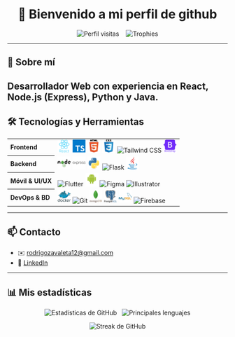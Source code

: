 <h1 align="center">👋 Bienvenido a mi perfil de github</h1>

<p align="center">
  <img src="https://komarev.com/ghpvc/?username=oliverio12&label=Visitas%20al%20perfil&color=0e75b6&style=flat" alt="Perfil visitas" />
  &nbsp;&nbsp;
  <img src="https://github-profile-trophy.vercel.app/?username=oliverio12&theme=gruvbox&no-frame=true&margin-w=15&margin-h=15" alt="Trophies" />
</p>

---

## 🚀 Sobre mí
Desarrollador Web con experiencia en **React**, **Node.js (Express)**, **Python** y **Java**. 
---

## 🛠️ Tecnologías y Herramientas

<table>
  <tr>
    <th align="left">Frontend</th>
    <td>
      <img src="https://raw.githubusercontent.com/devicons/devicon/master/icons/react/react-original-wordmark.svg" alt="React" width="30" height="30"/> 
      <img src="https://raw.githubusercontent.com/devicons/devicon/master/icons/typescript/typescript-original.svg" alt="TypeScript" width="30" height="30"/>
      <img src="https://raw.githubusercontent.com/devicons/devicon/master/icons/html5/html5-original-wordmark.svg" alt="HTML5" width="30" height="30"/>
      <img src="https://raw.githubusercontent.com/devicons/devicon/master/icons/css3/css3-original-wordmark.svg" alt="CSS3" width="30" height="30"/>
      <img src="https://www.vectorlogo.zone/logos/tailwindcss/tailwindcss-icon.svg" alt="Tailwind CSS" width="30" height="30"/>
      <img src="https://raw.githubusercontent.com/devicons/devicon/master/icons/bootstrap/bootstrap-plain-wordmark.svg" alt="Bootstrap" width="30" height="30"/>
    </td>
  </tr>
  <tr>
    <th align="left">Backend</th>
    <td>
      <img src="https://raw.githubusercontent.com/devicons/devicon/master/icons/nodejs/nodejs-original-wordmark.svg" alt="Node.js" width="30" height="30"/>
      <img src="https://raw.githubusercontent.com/devicons/devicon/master/icons/express/express-original-wordmark.svg" alt="Express" width="30" height="30"/>
      <img src="https://raw.githubusercontent.com/devicons/devicon/master/icons/python/python-original.svg" alt="Python" width="30" height="30"/>
      <img src="https://www.vectorlogo.zone/logos/pocoo_flask/pocoo_flask-icon.svg" alt="Flask" width="30" height="30"/>
      <img src="https://raw.githubusercontent.com/devicons/devicon/master/icons/java/java-original.svg" alt="Java" width="30" height="30"/>
    </td>
  </tr>
  <tr>
    <th align="left">Móvil & UI/UX</th>
    <td>
      <img src="https://www.vectorlogo.zone/logos/flutterio/flutterio-icon.svg" alt="Flutter" width="30" height="30"/>
      <img src="https://raw.githubusercontent.com/devicons/devicon/master/icons/android/android-original-wordmark.svg" alt="Android" width="30" height="30"/>
      <img src="https://www.vectorlogo.zone/logos/figma/figma-icon.svg" alt="Figma" width="30" height="30"/>
      <img src="https://www.vectorlogo.zone/logos/adobe_illustrator/adobe_illustrator-icon.svg" alt="Illustrator" width="30" height="30"/>
    </td>
  </tr>
  <tr>
    <th align="left">DevOps & BD</th>
    <td>
      <img src="https://raw.githubusercontent.com/devicons/devicon/master/icons/docker/docker-original-wordmark.svg" alt="Docker" width="30" height="30"/>
      <img src="https://raw.githubusercontent.com/devicons/devicon/master/icons/git/git-scm-icon.svg" alt="Git" width="30" height="30"/>
      <img src="https://raw.githubusercontent.com/devicons/devicon/master/icons/mongodb/mongodb-original-wordmark.svg" alt="MongoDB" width="30" height="30"/>
      <img src="https://raw.githubusercontent.com/devicons/devicon/master/icons/postgresql/postgresql-original-wordmark.svg" alt="PostgreSQL" width="30" height="30"/>
      <img src="https://raw.githubusercontent.com/devicons/devicon/master/icons/mysql/mysql-original-wordmark.svg" alt="MySQL" width="30" height="30"/>
      <img src="https://www.vectorlogo.zone/logos/firebase/firebase-icon.svg" alt="Firebase" width="30" height="30"/>
    </td>
  </tr>
</table>

---

## 📫 Contacto

- ✉️ [rodrigozavaleta12@gmail.com](mailto:rodrigozavaleta12@gmail.com)  
- 🔗 [LinkedIn](https://www.linkedin.com/in/rodrigo-fernandez-761922270/)  

---

## 📊 Mis estadísticas

<p align="center">
  <img src="https://github-readme-stats.vercel.app/api?username=oliverio12&show_icons=true&theme=radical" alt="Estadísticas de GitHub" />
  &nbsp;
  <img src="https://github-readme-stats.vercel.app/api/top-langs/?username=oliverio12&layout=compact&theme=radical" alt="Principales lenguajes" />
</p>

<p align="center">
  <img src="https://github-readme-streak-stats.herokuapp.com/?user=oliverio12&theme=radical" alt="Streak de GitHub" />
</p>
